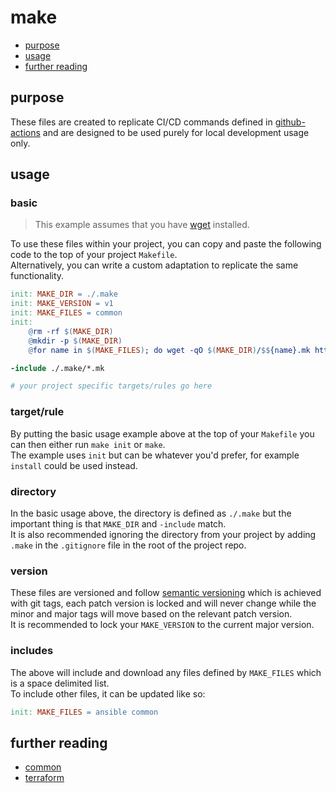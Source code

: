 # make

* [purpose](#purpose)
* [usage](#usage)
* [further reading](#further-reading)

## purpose

These files are created to replicate CI/CD commands defined in [github-actions](https://github.com/lickdltd/github-actions)
and are designed to be used purely for local development usage only.

## usage

### basic

> This example assumes that you have [wget](https://www.gnu.org/software/wget/) installed.

To use these files within your project, you can copy and paste the following code to the top of your project `Makefile`.  
Alternatively, you can write a custom adaptation to replicate the same functionality.

```makefile
init: MAKE_DIR = ./.make
init: MAKE_VERSION = v1
init: MAKE_FILES = common
init:
	@rm -rf $(MAKE_DIR)
	@mkdir -p $(MAKE_DIR)
	@for name in $(MAKE_FILES); do wget -qO $(MAKE_DIR)/$${name}.mk https://raw.githubusercontent.com/lickdltd/make/$(MAKE_VERSION)/$${name}.mk; done

-include ./.make/*.mk

# your project specific targets/rules go here
```

### target/rule

By putting the basic usage example above at the top of your `Makefile` you can then either run `make init` or `make`.  
The example uses `init` but can be whatever you'd prefer, for example `install` could be used instead.

### directory

In the basic usage above, the directory is defined as `./.make` but the important thing is that `MAKE_DIR` and `-include` match.  
It is also recommended ignoring the directory from your project by adding `.make` in the `.gitignore` file in the root of the project repo.

### version

These files are versioned and follow [semantic versioning](https://semver.org/) which is achieved with git tags, 
each patch version is locked and will never change while the minor and major tags will move based on the relevant patch version.  
It is recommended to lock your `MAKE_VERSION` to the current major version.

### includes

The above will include and download any files defined by `MAKE_FILES` which is a space delimited list.  
To include other files, it can be updated like so:

```makefile
init: MAKE_FILES = ansible common
```

## further reading

* [common](./common.md)
* [terraform](./terraform.md)

